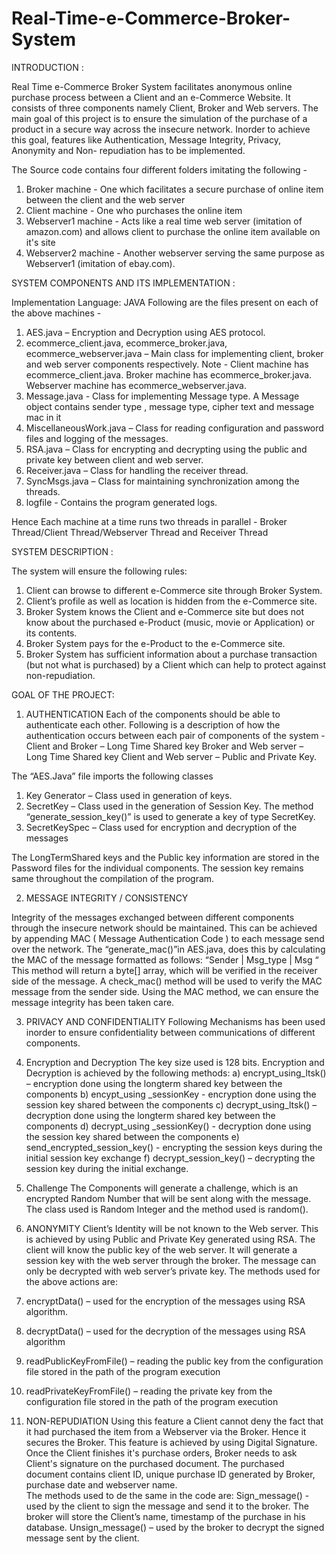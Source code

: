 # Real-Time-e-Commerce-Broker-System

INTRODUCTION :

Real Time e-Commerce Broker System facilitates anonymous online purchase process between a Client and an e-Commerce Website.
It consists of three components namely Client, Broker and Web servers. The main goal of this project is to ensure the simulation of the purchase of a product in a secure way across the insecure network. Inorder to achieve this goal, features like Authentication, Message Integrity, Privacy, Anonymity and  Non- repudiation has to be implemented.

The Source code contains four different folders imitating the following -

1. Broker machine - One which facilitates a secure purchase of online item between the client and the web server
2. Client machine  - One who purchases the online item
3. Webserver1 machine - Acts like a real time web server (imitation of amazon.com) and allows client to purchase the online item available on it's site
4. Webserver2 machine - Another webserver serving the same purpose as Webserver1 (imitation of ebay.com).

SYSTEM COMPONENTS AND ITS IMPLEMENTATION :

Implementation Language: JAVA
Following are the files present on each of the above machines -
1)	AES.java – Encryption and Decryption using AES protocol.
2)	ecommerce_client.java, ecommerce_broker.java, ecommerce_webserver.java – Main class for implementing client, broker and web server components respectively.
    Note - Client machine has ecommerce_client.java. Broker machine has ecommerce_broker.java. Webserver machine has ecommerce_webserver.java. 
3)	Message.java - Class for implementing Message type. A Message object contains sender type , message type, cipher text and  message mac in it
4)	MiscellaneousWork.java – Class for reading configuration and password files and logging of the messages.
5)	RSA.java – Class for encrypting and decrypting using the public and private key between client and web server.
6)	Receiver.java – Class for handling the receiver thread.
7)	SyncMsgs.java – Class for maintaining synchronization among the threads.
8)  logfile - Contains the program generated logs.

Hence Each machine at a time runs two threads in parallel - Broker Thread/Client Thread/Webserver Thread and Receiver Thread

SYSTEM DESCRIPTION :

The system will ensure the following rules:
1. Client can browse to different e-Commerce site through Broker System.
2. Client’s profile as well as location is hidden from the e-Commerce site.
3. Broker System knows the Client and e-Commerce site but does not know about the purchased e-Product (music, movie or Application) or its contents.
4. Broker System pays for the e-Product to the e-Commerce site.
5. Broker System has sufficient information about a purchase transaction (but not what is purchased) by a Client which can help to protect against non-repudiation.

GOAL OF THE PROJECT:

1)	AUTHENTICATION
Each of the components should be able to authenticate each other. Following is a description of how the authentication occurs between each pair of components of the system -
Client and Broker – Long Time Shared key
Broker and Web server – Long Time Shared key
Client and Web server – Public and Private Key.

The “AES.Java” file imports the following classes 
1)	Key Generator – Class used in generation of keys.
2)	SecretKey – Class used in the generation of Session Key. The method “generate_session_key()” is used to generate a key of type SecretKey.
3)	SecretKeySpec – Class used for encryption and decryption of the messages

The LongTermShared keys and the Public key information are stored in the Password files for the individual components. The session key remains same throughout the compilation of the program.

2)  MESSAGE INTEGRITY / CONSISTENCY

Integrity of the messages exchanged between different components through the insecure network should be maintained.
This can be achieved by appending MAC ( Message Authentication Code )  to each message send over the network. The “generate_mac()”in  AES.java, does this by calculating the MAC of the message formatted as follows:
“Sender | Msg_type | Msg “ This method will return a byte[] array, which will be verified in the receiver side of the message.
A check_mac() method will be used to verify the MAC message from the sender side. Using the MAC method, we can ensure the message integrity has been taken care. 

3)  PRIVACY AND CONFIDENTIALITY 
Following Mechanisms has been used inorder to ensure confidentiality between communications of different components. 

1)	Encryption and Decryption
The key size used is 128 bits. Encryption and Decryption is achieved by the following methods: 
a)	encrypt_using_ltsk() – encryption done using the longterm shared key between the components
b)	encypt_using _sessionKey  - encryption done using the session key shared between the components
c)	decrypt_using_ltsk() – decryption done using the longterm shared key between the components
d)	decrypt_using _sessionKey()  - decryption done using the session key shared between the components
e)	send_encrypted_session_key()  -  encrypting the session keys during the initial session key exchange
f)	decrypt_session_key() – decrypting the session key during the initial exchange.

2)	Challenge
The Components will generate a challenge, which is an encrypted Random Number that will be sent along with the message. The class used is Random Integer and the method used is random().

4)	 ANONYMITY
Client’s Identity will be not known to the Web server. This is achieved by using Public and Private Key generated using RSA.
The client will know the public key of the web server. It will generate a session key with the web server through the broker. The message can only be decrypted with web server’s private key.
The methods used for the above actions are:
1)	encryptData() – used for the encryption of the messages using RSA algorithm.
2)	decryptData() – used for the decryption of the messages using RSA algorithm
3)	readPublicKeyFromFile() – reading the public key from the configuration file stored in the path of the program execution
4)	readPrivateKeyFromFile() – reading the private key from the configuration file stored in the path of the program execution


5)  NON-REPUDIATION
Using this feature a Client cannot deny the fact that it had purchased the item from a Webserver via the Broker. Hence it secures the Broker. 
This feature is achieved by using Digital Signature. Once the Client finishes it's purchase orders, Broker needs to ask Client's signature on the purchased document. The purchased document contains client ID, unique purchase ID generated by Broker, purchase date and webserver name.  
The methods used  to de the same in the code are:
Sign_message() -  used by the client to sign the message and send it to the broker. The broker will store the Client’s name, timestamp of the purchase in his database.
Unsign_message() –  used by the broker to decrypt the  signed message sent by the client.





